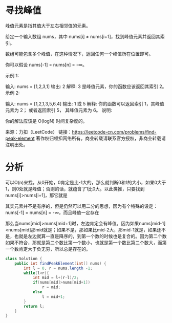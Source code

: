 #  寻找峰值

峰值元素是指其值大于左右相邻值的元素。

给定一个输入数组 nums，其中 nums[i] ≠ nums[i+1]，找到峰值元素并返回其索引。

数组可能包含多个峰值，在这种情况下，返回任何一个峰值所在位置即可。

你可以假设 nums[-1] = nums[n] = -∞。

示例 1:

输入: nums = [1,2,3,1]
输出: 2
解释: 3 是峰值元素，你的函数应该返回其索引 2。
示例 2:

输入: nums = [1,2,1,3,5,6,4]
输出: 1 或 5 
解释: 你的函数可以返回索引 1，其峰值元素为 2；
     或者返回索引 5， 其峰值元素为 6。
说明:

你的解法应该是 O(logN) 时间复杂度的。

来源：力扣（LeetCode）
链接：https://leetcode-cn.com/problems/find-peak-element
著作权归领扣网络所有。商业转载请联系官方授权，非商业转载请注明出处。

# 分析

可以O(n)来找，从0开始，0肯定是比-1大的，那么就判断0和1的大小，如果0大于1，则0处就是峰值；否则的话，就蕴含了1比0大。以此类推，只要找到nums[i]>nums[i+1]，那它就是

其实元素并不是有序的，但是仍然可以用二分的思想，因为有个特殊的设定： nums[-1] = nums[n] = -∞，而且峰值一定存在

那么当nums[mid]>nums[mid+1]时，左边肯定会有峰值。因为如果nums[mid-1]<nums[mid]那mid就是；如果不是，那如果比mid-2大，那mid-1就是，如果还不是，也就是左边就算一直是降序的，到第一个数的时候也是复合的。因为第二个数如果不符合，那就是第二个数比第一个数小，也就是第一个数比第二个数大，而第一个数肯定大于负无穷，所以总是存在的。

```java
class Solution {
    public int findPeakElement(int[] nums) {
        int l = 0, r = nums.length -1;
        while(l<r){
            int mid = l+(r-l)/2;
            if(nums[mid]>nums[mid+1])
                r = mid;
            else 
                l = mid+1;
        }
        return l;
    }
}
```

